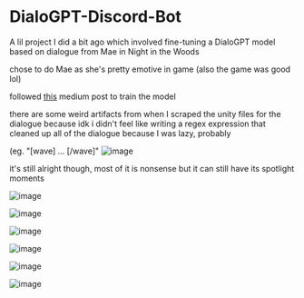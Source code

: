 # DialoGPT-Discord-Bot

A lil project I did a bit ago which involved fine-tuning a DialoGPT model based on dialogue from Mae in Night in the Woods

chose to do Mae as she's pretty emotive in game (also the game was good lol)

followed [this](https://towardsdatascience.com/make-your-own-rick-sanchez-bot-with-transformers-and-dialogpt-fine-tuning-f85e6d1f4e30) medium post to train the model

there are some weird artifacts from when I scraped the unity files for the dialogue because idk i didn't feel like writing a regex expression that cleaned up all of the dialogue because I was lazy, probably

(eg. "[wave] ... [/wave]"
![image](https://user-images.githubusercontent.com/102627987/226751603-21b4a5e9-728e-4a2e-979c-036db3b801e9.png)

it's still alright though, most of it is nonsense but it can still have its spotlight moments

![image](https://user-images.githubusercontent.com/102627987/226751938-f6d35fc2-4957-4541-856e-02b43d5607df.png)

![image](https://user-images.githubusercontent.com/102627987/226751960-6ebc0d3c-cc40-47ff-9eaf-38acfdd817a3.png)

![image](https://user-images.githubusercontent.com/102627987/226751466-747abe77-1245-4797-a611-74f523ac8f7e.png)

![image](https://user-images.githubusercontent.com/102627987/226752018-00503e0e-30d2-4c7f-b2d6-ae6ac6a6b18e.png)

![image](https://user-images.githubusercontent.com/102627987/226752048-d13ef4a9-09c9-4be9-a03f-ad20f2207773.png)

![image](https://user-images.githubusercontent.com/102627987/226752072-83c877cd-9721-4e10-a02b-de04cfccaaef.png)

